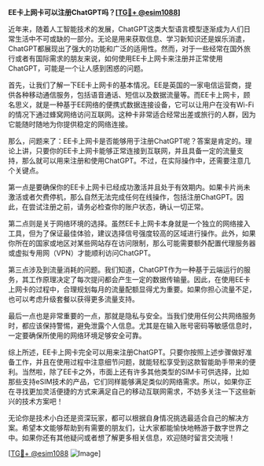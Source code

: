 **EE卡上网卡可以注册ChatGPT吗？[[TG💪+ @esim1088](https://t.me/s/esim1088)]**

近年来，随着人工智能技术的发展，ChatGPT这类大型语言模型逐渐成为人们日常生活中不可或缺的一部分。无论是用来获取信息、学习新知识还是娱乐消遣，ChatGPT都展现出了强大的功能和广泛的适用性。然而，对于一些经常在国外旅行或者有国际需求的朋友来说，如何使用EE卡上网卡来注册并正常使用ChatGPT，可能是一个让人感到困惑的问题。

首先，让我们了解一下EE卡上网卡的基本情况。EE是英国的一家电信运营商，提供各种移动通信服务，包括语音通话、短信以及数据流量等。而EE卡上网卡，顾名思义，就是一种基于EE网络的便携式数据连接设备，它可以让用户在没有Wi-Fi的情况下通过蜂窝网络访问互联网。这种卡非常适合经常出差或旅行的人群，因为它能随时随地为你提供稳定的网络连接。

那么，问题来了：EE卡上网卡是否能够用于注册ChatGPT呢？答案是肯定的。理论上讲，只要你的EE卡上网卡能够正常连接到互联网，并且具备一定的流量支持，那么就可以用来注册和使用ChatGPT。不过，在实际操作中，还需要注意几个关键点。

第一点是要确保你的EE卡上网卡已经成功激活并且处于有效期内。如果卡片尚未激活或者欠费停机，那么自然无法完成任何在线操作，包括注册ChatGPT。因此，在尝试注册之前，请务必检查你的账户状态，确认一切正常。

第二点则是关于网络环境的选择。虽然EE卡上网卡本身就是一个独立的网络接入工具，但为了保证最佳体验，建议选择信号强度较高的区域进行操作。此外，如果你所在的国家或地区对某些网站存在访问限制，那么可能需要额外配置代理服务器或虚拟专用网（VPN）才能顺利访问ChatGPT。

第三点涉及到流量消耗的问题。我们知道，ChatGPT作为一种基于云端运行的服务，其工作原理决定了每次提问都会产生一定的数据传输量。因此，在使用EE卡上网卡的过程中，合理规划每月的流量配额显得尤为重要。如果你担心流量不足，也可以考虑升级套餐以获得更多流量支持。

最后一点也是非常重要的一点，那就是隐私与安全。当我们使用任何公共网络服务时，都应该保持警惕，避免泄露个人信息。尤其是在输入账号密码等敏感信息时，一定要确保所使用的网络环境足够安全可靠。

综上所述，EE卡上网卡完全可以用来注册ChatGPT。只要你按照上述步骤做好准备工作，并且在使用过程中注意细节问题，就能轻松享受到这款智能助手带来的便利。当然啦，除了EE卡之外，市面上还有许多其他类型的SIM卡可供选择，比如那些支持eSIM技术的产品，它们同样能够满足类似的网络需求。所以，如果你正在寻找更加灵活便捷的方式来满足自己的移动互联网需求，不妨多关注一下这些新兴的技术方案吧！

无论你是技术小白还是资深玩家，都可以根据自身情况挑选最适合自己的解决方案。希望本文能够帮助到有需要的朋友们，让大家都能愉快地畅游于数字世界之中。如果你还有其他疑问或者想了解更多相关信息，欢迎随时留言交流哦！

[[TG💪+ @esim1088](https://t.me/s/esim1088) ![Image](https://i.postimg.cc/4NQfJmqS/Snipaste-2025-05-13-00-14-12.png)]